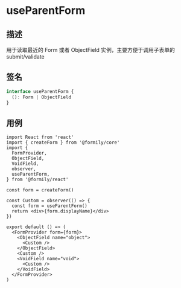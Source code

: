 # useParentForm

## 描述

用于读取最近的 Form 或者 ObjectField 实例，主要方便于调用子表单的 submit/validate

## 签名

```ts
interface useParentForm {
  (): Form | ObjectField
}
```

## 用例

```tsx
import React from 'react'
import { createForm } from '@formily/core'
import {
  FormProvider,
  ObjectField,
  VoidField,
  observer,
  useParentForm,
} from '@formily/react'

const form = createForm()

const Custom = observer(() => {
  const form = useParentForm()
  return <div>{form.displayName}</div>
})

export default () => (
  <FormProvider form={form}>
    <ObjectField name="object">
      <Custom />
    </ObjectField>
    <Custom />
    <VoidField name="void">
      <Custom />
    </VoidField>
  </FormProvider>
)
```
